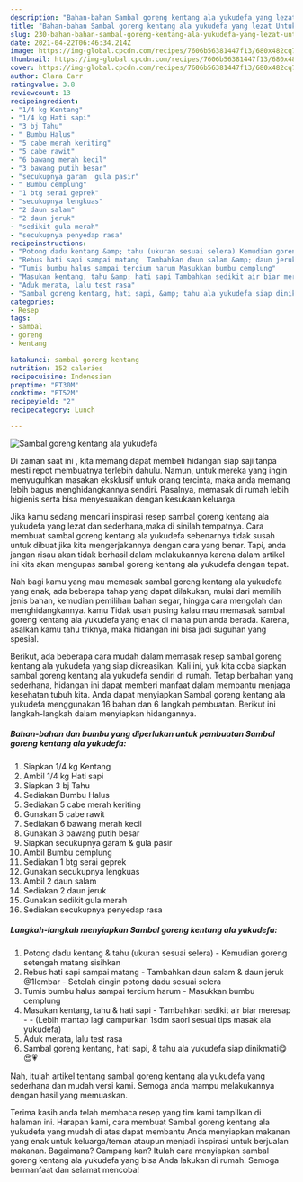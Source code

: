 ```yaml
---
description: "Bahan-bahan Sambal goreng kentang ala yukudefa yang lezat Untuk Jualan"
title: "Bahan-bahan Sambal goreng kentang ala yukudefa yang lezat Untuk Jualan"
slug: 230-bahan-bahan-sambal-goreng-kentang-ala-yukudefa-yang-lezat-untuk-jualan
date: 2021-04-22T06:46:34.214Z
image: https://img-global.cpcdn.com/recipes/7606b56381447f13/680x482cq70/sambal-goreng-kentang-ala-yukudefa-foto-resep-utama.jpg
thumbnail: https://img-global.cpcdn.com/recipes/7606b56381447f13/680x482cq70/sambal-goreng-kentang-ala-yukudefa-foto-resep-utama.jpg
cover: https://img-global.cpcdn.com/recipes/7606b56381447f13/680x482cq70/sambal-goreng-kentang-ala-yukudefa-foto-resep-utama.jpg
author: Clara Carr
ratingvalue: 3.8
reviewcount: 13
recipeingredient:
- "1/4 kg Kentang"
- "1/4 kg Hati sapi"
- "3 bj Tahu"
- " Bumbu Halus"
- "5 cabe merah keriting"
- "5 cabe rawit"
- "6 bawang merah kecil"
- "3 bawang putih besar"
- "secukupnya garam  gula pasir"
- " Bumbu cemplung"
- "1 btg serai geprek"
- "secukupnya lengkuas"
- "2 daun salam"
- "2 daun jeruk"
- "sedikit gula merah"
- "secukupnya penyedap rasa"
recipeinstructions:
- "Potong dadu kentang &amp; tahu (ukuran sesuai selera) Kemudian goreng setengah matang sisihkan"
- "Rebus hati sapi sampai matang  Tambahkan daun salam &amp; daun jeruk @1lembar Setelah dingin potong dadu sesuai selera"
- "Tumis bumbu halus sampai tercium harum Masukkan bumbu cemplung"
- "Masukan kentang, tahu &amp; hati sapi Tambahkan sedikit air biar meresap  (Lebih mantap lagi campurkan 1sdm saori sesuai tips masak ala yukudefa)"
- "Aduk merata, lalu test rasa"
- "Sambal goreng kentang, hati sapi, &amp; tahu ala yukudefa siap dinikmati😋😍💗"
categories:
- Resep
tags:
- sambal
- goreng
- kentang

katakunci: sambal goreng kentang 
nutrition: 152 calories
recipecuisine: Indonesian
preptime: "PT30M"
cooktime: "PT52M"
recipeyield: "2"
recipecategory: Lunch

---
```



![Sambal goreng kentang ala yukudefa](https://img-global.cpcdn.com/recipes/7606b56381447f13/680x482cq70/sambal-goreng-kentang-ala-yukudefa-foto-resep-utama.jpg)

Di zaman  saat ini , kita memang dapat membeli hidangan siap saji tanpa mesti repot membuatnya terlebih dahulu. Namun, untuk mereka yang ingin menyuguhkan masakan eksklusif untuk orang tercinta, maka anda memang lebih bagus menghidangkannya sendiri. Pasalnya, memasak di rumah lebih higienis serta bisa menyesuaikan dengan kesukaan keluarga.

Jika kamu sedang mencari inspirasi resep sambal goreng kentang ala yukudefa yang lezat dan sederhana,maka di sinilah tempatnya. Cara membuat sambal goreng kentang ala yukudefa  sebenarnya tidak susah untuk dibuat jika kita mengerjakannya dengan cara yang benar. Tapi, anda jangan risau akan tidak berhasil dalam melakukannya 
karena dalam artikel ini kita akan mengupas sambal goreng kentang ala yukudefa dengan tepat.  



Nah bagi kamu yang mau memasak sambal goreng kentang ala yukudefa yang enak, ada beberapa tahap yang dapat dilakukan, mulai dari memilih jenis bahan, kemudian pemilihan bahan segar, hingga cara mengolah dan menghidangkannya. kamu Tidak usah pusing kalau mau memasak sambal goreng kentang ala yukudefa yang enak di mana pun anda berada. Karena, asalkan kamu  tahu triknya, maka hidangan ini bisa jadi suguhan yang spesial.

Berikut, ada beberapa cara mudah dalam memasak resep sambal goreng kentang ala yukudefa yang siap dikreasikan. Kali ini, yuk kita coba siapkan sambal goreng kentang ala yukudefa sendiri di rumah. Tetap berbahan yang sederhana, hidangan ini dapat memberi manfaat dalam membantu menjaga kesehatan tubuh kita. Anda dapat menyiapkan Sambal goreng kentang ala yukudefa menggunakan 16 bahan dan 6 langkah pembuatan. Berikut ini langkah-langkah dalam menyiapkan hidangannya.

<!--inarticleads1-->

##### Bahan-bahan dan bumbu yang diperlukan untuk pembuatan Sambal goreng kentang ala yukudefa:

1. Siapkan 1/4 kg Kentang
1. Ambil 1/4 kg Hati sapi
1. Siapkan 3 bj Tahu
1. Sediakan  Bumbu Halus
1. Sediakan 5 cabe merah keriting
1. Gunakan 5 cabe rawit
1. Sediakan 6 bawang merah kecil
1. Gunakan 3 bawang putih besar
1. Siapkan secukupnya garam &amp; gula pasir
1. Ambil  Bumbu cemplung
1. Sediakan 1 btg serai geprek
1. Gunakan secukupnya lengkuas
1. Ambil 2 daun salam
1. Sediakan 2 daun jeruk
1. Gunakan sedikit gula merah
1. Sediakan secukupnya penyedap rasa




<!--inarticleads2-->

##### Langkah-langkah menyiapkan Sambal goreng kentang ala yukudefa:

1. Potong dadu kentang &amp; tahu (ukuran sesuai selera) - Kemudian goreng setengah matang sisihkan
1. Rebus hati sapi sampai matang  - Tambahkan daun salam &amp; daun jeruk @1lembar - Setelah dingin potong dadu sesuai selera
1. Tumis bumbu halus sampai tercium harum - Masukkan bumbu cemplung
1. Masukan kentang, tahu &amp; hati sapi - Tambahkan sedikit air biar meresap -  - (Lebih mantap lagi campurkan 1sdm saori sesuai tips masak ala yukudefa)
1. Aduk merata, lalu test rasa
1. Sambal goreng kentang, hati sapi, &amp; tahu ala yukudefa siap dinikmati😋😍💗




Nah, itulah artikel tentang  sambal goreng kentang ala yukudefa  yang sederhana dan mudah versi kami. Semoga anda mampu melakukannya dengan hasil yang memuaskan. 

Terima kasih anda telah membaca resep yang tim kami tampilkan di halaman ini. Harapan kami, cara membuat  Sambal goreng kentang ala yukudefa yang mudah di atas dapat membantu Anda menyiapkan makanan yang enak untuk keluarga/teman ataupun menjadi inspirasi untuk berjualan makanan. Bagaimana? Gampang kan? Itulah cara menyiapkan sambal goreng kentang ala yukudefa yang bisa Anda lakukan di rumah. Semoga bermanfaat dan selamat mencoba!

